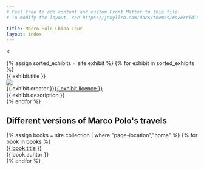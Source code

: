 ```yaml
---
# Feel free to add content and custom Front Matter to this file.
# To modify the layout, see https://jekyllrb.com/docs/themes/#overriding-theme-defaults

title: Macro Polo China Tour
layout: index
---
```



<<div id = "macro">
   {% assign sorted_exhibits = site.exhibit %} 
   {% for exhibit in sorted_exhibits %}
    <div class="item">
    <div class="title">{{ exhibit.title }}</div>
      <div class="image"><img src="{{ exhibit.image-url}}"/></div>
      <div class="info">
        <div class="creator">
          <span class="author">{{ exhibit.creator }}</span><a class="licence" href="{{ exhibit.licence-url }}">{{ exhibit.licence }}</a>
        </div>
        <div class="desc">{{ exhibit.description }}</div>
      </div>
    </div>
{% endfor %}
</div>


<div class="home-books">
<h2>Different versions of Marco Polo's travels</h2>
{% assign books = site.collection | where:"page-location","home" %}
{% for book in books %}
  <div class="item">
    <div class="title"> <a href="{{ book.url }}">{{ book.title }}</a></div>
    <div class="author">{{ book.auhtor }}</div>
  </div>
{% endfor %}
</div>
 